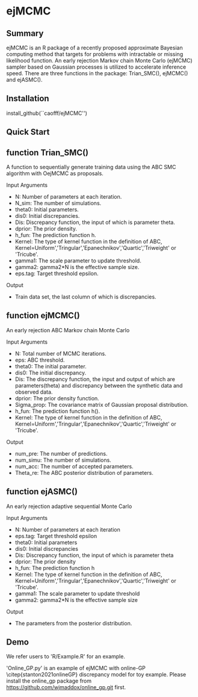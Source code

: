 # ejMCMC

Summary
-------
ejMCMC is an R package of a recently proposed approximate Bayesian computing method that targets for problems with intractable or missing likelihood function. An early rejection Markov chain Monte Carlo (ejMCMC) sampler based on Gaussian processes is utilized to accelerate inference speed. There are three functions in the package: Trian_SMC(), ejMCMC() and ejASMC(). 

Installation
------------
install_github(``caofff/ejMCMC'')

Quick Start
------------

function Trian_SMC()
-----
A function to sequentially generate training data using the ABC SMC algorithm with OejMCMC as proposals.

Input Arguments
- N: Number of parameters at each iteration.
- N_sim:  The number of simulations.
- theta0: Initial parameters.
- dis0: Initial discrepancies.
- Dis: Discrepancy function, the input of which is parameter theta.
- dprior: The prior density.
- h_fun: The prediction function  h.
- Kernel: The type of kernel function in the definition of ABC, Kernel=Uniform','Tringular','Epanechnikov','Quartic','Triweight' or 'Tricube'.
- gamma1: The scale parameter to update threshold.
- gamma2: gamma2*N is the effective sample size.
- eps.tag:  Target threshold epsilon.

Output
- Train data set, the last column of which is discrepancies.


function ejMCMC()
-----
An early rejection ABC Markov chain Monte Carlo

Input Arguments
- N: Total number of MCMC iterations.
- eps: ABC threshold.
- theta0: The initial parameter.
- dis0: The initial discrepancy.
- Dis: The discrepancy function, the input and output of which are parameters(theta) and discrepancy between the synthetic data and observed data.
- dprior: The prior density function.
- Sigma_prop: The covariance matrix of Gaussian proposal distribution.
- h_fun: The prediction function h().
- Kernel: The type of kernel function in the definition of ABC, Kernel=Uniform','Tringular','Epanechnikov','Quartic','Triweight' or 'Tricube'.

Output
- num_pre: The number of predictions. 
- num_simu: The number of simulations.
- num_acc: The number of accepted parameters.
- Theta_re: The ABC posterior distribution of parameters.



function ejASMC()
-----
An early rejection adaptive sequential Monte Carlo

Input Arguments
- N: Number of parameters at each iteration
- eps.tag:  Target threshold epsilon
- theta0: Initial parameters
- dis0: Initial discrepancies
- Dis: Discrepancy function, the input of which is parameter theta
- dprior: The prior density
- h_fun: The prediction function  h
- Kernel: The type of kernel function in the definition of ABC, Kernel=Uniform','Tringular','Epanechnikov','Quartic','Triweight' or 'Tricube'.
- gamma1: The scale parameter to update threshold
- gamma2: gamma2*N is the effective sample size

Output
- The parameters from the posterior distribution.

Demo
-----
We refer users to 'R/Example.R' for  an example.

'Online_GP.py' is an example of ejMCMC with online-GP \citep{stanton2021onlineGP} discrepancy model for toy example.
Please install the online_gp package from https://github.com/wjmaddox/online_gp.git first.


